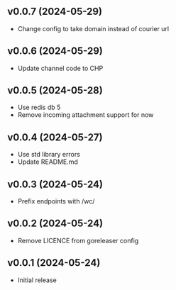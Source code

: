 v0.0.7 (2024-05-29)
-------------------------
 * Change config to take domain instead of courier url

v0.0.6 (2024-05-29)
-------------------------
 * Update channel code to CHP

v0.0.5 (2024-05-28)
-------------------------
 * Use redis db 5
 * Remove incoming attachment support for now

v0.0.4 (2024-05-27)
-------------------------
 * Use std library errors
 * Update README.md

v0.0.3 (2024-05-24)
-------------------------
 * Prefix endpoints with /wc/

v0.0.2 (2024-05-24)
-------------------------
 * Remove LICENCE from goreleaser config

v0.0.1 (2024-05-24)
-------------------------
 * Initial release

